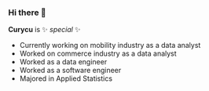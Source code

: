 ### Hi there 👋

**Curycu** is ✨ _special_ ✨

- Currently working on mobility industry as a data analyst  
- Worked on commerce industry as a data analyst  
- Worked as a data engineer  
- Worked as a software engineer  
- Majored in Applied Statistics  
